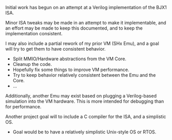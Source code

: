 Initial work has begun on an attempt at a Verilog implementation of the BJX1 ISA.

Minor ISA tweaks may be made in an attempt to make it implementable, and an effort may be made to keep this documented, and to keep the implementation consistent.

I may also include a partial rework of my prior VM (SHx Emu), and a goal will try to get them to have consistent behavior.
* Split MMIO/Hardware abstractions from the VM Core.
* Cleanup the code.
* Hopefully fix some things to improve VM performance.
* Try to keep behavior relatively consistent between the Emu and the Core.
* ...

Additionally, another Emu may exist based on plugging a Verilog-based simulation into the VM hardware. This is more intended for debugging than for performance.


Another project goal will to include a C compiler for the ISA, and a simplistic OS.
* Goal would be to have a relatively simplistic Unix-style OS or RTOS.
